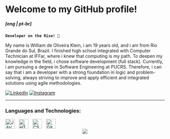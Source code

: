 # Welcome to my GitHub profile!

##### [eng | pt-br] 


**`Developer on the Rise! 🚀`**


My name is William de Oliveira Klein, i am 19 years old, and i am from Rio Grande do Sul, Brazil. I finished high school integrated with Computer Technician at IFFar, where i knew that computing is my path. To deepen my knowledge in the field, i chose software development (full stack). Currently, i am pursuing a degree in Software Engineering at PUCRS. Therefore, i can say that i am a developer with a strong foundation in logic and problem-solving, always striving to improve and apply efficient and integrated solutions using agile methodologies.

[![LinkedIn](https://img.shields.io/badge/linkedin-%230077B5.svg?style=for-the-badge&logo=linkedin&logoColor=white)](https://www.linkedin.com/in/william-de-oliveira-klein-9957872a3/)
[![Instagram](https://img.shields.io/badge/Instagram-%23E4405F.svg?style=for-the-badge&logo=Instagram&logoColor=white)](https://www.instagram.com/wll.kln/)

---


### Languages and Technologies:

<img 
    align="left" 
    alt="JAVA"
    title="Java" 
    width="30px" 
    style="padding-right: 10px;" 
    src="https://cdn.jsdelivr.net/gh/devicons/devicon@latest/icons/java/java-original.svg"
/>
<img 
    align="left" 
    alt="HTML"
    title="HTML" 
    width="30px" 
    style="padding-right: 10px;" 
    src="https://cdn.jsdelivr.net/gh/devicons/devicon@latest/icons/html5/html5-original.svg" 
/>
<img 
    align="left" 
    alt="CSS" 
    title="CSS"
    width="30px" 
    style="padding-right: 10px;" 
    src="https://cdn.jsdelivr.net/gh/devicons/devicon@latest/icons/css3/css3-original.svg" 
/>
<img 
    align="left" 
    alt="Git" 
    title="Git"
    width="30px" 
    style="padding-right: 10px;" 
    src="https://cdn.jsdelivr.net/gh/devicons/devicon@latest/icons/git/git-original.svg" 
/>
<br/>
<p align="center">
  <a href="https://github.com/DenverCoder1/readme-typing-svg">
    <img src="https://readme-typing-svg.herokuapp.com?font=Time+New+Roman&color=F5EC77&size=20&center=true&vCenter=true&width=600&height=100&lines=Software+Engineering+Student;Computer+Technician;:)">
  </a>
</p>

